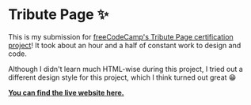 # Tribute Page ✨

This is my submission for [freeCodeCamp's Tribute Page certification project](https://www.freecodecamp.org/learn/2022/responsive-web-design/build-a-tribute-page-project/build-a-tribute-page)! It took about an hour and a half of constant work to design and code.

Although I didn't learn much HTML-wise during this project, I tried out a different design style for this project, which I think turned out great 😁

**[You can find the live website here.](https://firebreather65.github.io/fcc-tribute-page/)**
